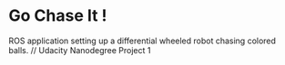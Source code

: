 # Go Chase It !
ROS application setting up a differential wheeled robot chasing colored balls. // Udacity Nanodegree Project 1
